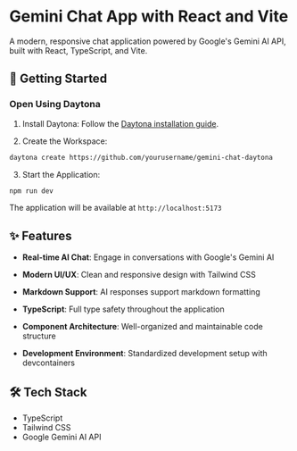 # Gemini Chat App with React and Vite

A modern, responsive chat application powered by Google's Gemini AI API, built with React, TypeScript, and Vite.

## 🚀 Getting Started

### Open Using Daytona

1. Install Daytona: Follow the [Daytona installation guide](https://daytona.io/docs/getting-started/installation).

2. Create the Workspace:
```bash
daytona create https://github.com/yourusername/gemini-chat-daytona
```

3. Start the Application:
```bash
npm run dev
```

The application will be available at `http://localhost:5173`

## ✨ Features

- **Real-time AI Chat**: Engage in conversations with Google's Gemini AI

- **Modern UI/UX**: Clean and responsive design with Tailwind CSS

- **Markdown Support**: AI responses support markdown formatting

- **TypeScript**: Full type safety throughout the application

- **Component Architecture**: Well-organized and maintainable code structure

- **Development Environment**: Standardized development setup with devcontainers

## 🛠️ Tech Stack

- TypeScript
- Tailwind CSS
- Google Gemini AI API
